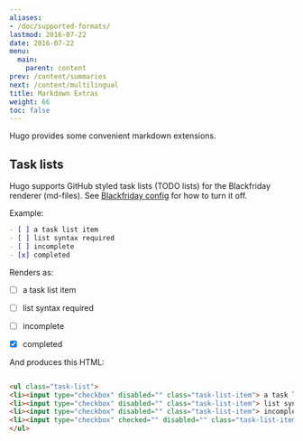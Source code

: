 ```yaml
---
aliases:
- /doc/supported-formats/
lastmod: 2016-07-22
date: 2016-07-22
menu:
  main:
    parent: content
prev: /content/summaries
next: /content/multilingual
title: Markdown Extras
weight: 66
toc: false
---
```


Hugo provides some convenient markdown extensions.

## Task lists

Hugo supports GitHub styled task lists (TODO lists) for the Blackfriday renderer (md-files). See [Blackfriday config](/overview/configuration/#configure-blackfriday-rendering) for how to turn it off.

Example:

```markdown
- [ ] a task list item
- [ ] list syntax required
- [ ] incomplete
- [x] completed
```

Renders as:

- [ ] a task list item
- [ ] list syntax required
- [ ] incomplete
- [x] completed


And produces this HTML:

```html

<ul class="task-list">
<li><input type="checkbox" disabled="" class="task-list-item"> a task list item</li>
<li><input type="checkbox" disabled="" class="task-list-item"> list syntax required</li>
<li><input type="checkbox" disabled="" class="task-list-item"> incomplete</li>
<li><input type="checkbox" checked="" disabled="" class="task-list-item"> completed</li>
</ul>
```
